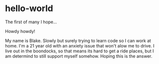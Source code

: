 # hello-world
The first of many I hope...

Howdy howdy!

My name is Blake. Slowly but surely trying to learn code so I can work at home. I'm a 21 year old with an anxiety issue that won't alow me to drive. I live out in the boondocks, so that means its hard to get a ride places, but I am determind to still support myself somehow. Hoping this is the answer.
